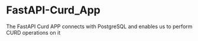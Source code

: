 # FastAPI-Curd_App
The FastAPI Curd APP connects with PostgreSQL and enables us to perform CURD operations on it
